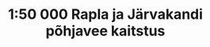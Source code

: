 ---
title: '1:50 000 Rapla ja Järvakandi põhjavee kaitstus'
title_en: 'Rapla and Järvakandi groundwater'
notes: "Põhjavee kaitstuse kaardid kirjeldavad esimese aluspõhjalise põhjaveekompleksi põhjavee kaitstust maapinnalt lähtuva reostuse eest. Põhjavee kaitstuse kaartidel on Rapla ja Järvakandi ala jaotatud pinnakatte setete paksuse, litoloogia ja filtratsiooniomaduste alusel klassideks: kaitsmata alad, nõrgalt kaitstud alad, keskmiselt kaitstud alad, suhteliselt kaitstud alad ja kaitsmata alad.\r\nLisainfo litsentsi kohta: https://www.egt.ee/sites/default/files/content-editors/geoinfo/egt_ruumiandmete_litsents.pdf"
notes_en: ''
category: 
  - Keskkond
category_en:
  - Environment
resources:
    name: Rapla ja Järvakandi põhjavee kaitstus Esri Shape
    url: 'https://www.egt.ee/sites/default/files/download/gis/rapla_jarvakandi_pohjavee_kaitstus.zip'
    format: 'zip (cpg, dpf, prj, shp, shx)'
    interactive: 'FALSE'
license: 'https://creativecommons.org/licenses/by-sa/3.0/ee/legalcode'
update_freq: 'http://purl.org/linked-data/sdmx/2009/code#freq-A'
organization: Eesti Geoloogiateenistus
maintainer_name: ''
maintainer_email: ''
maintainer_phone: ''
date_issued: '22/05/2020'
date_modified: '22/05/2020'
---